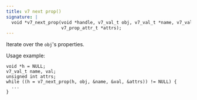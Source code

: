 ```yaml
---
title: v7 next prop()
signature: |
  void *v7_next_prop(void *handle, v7_val_t obj, v7_val_t *name, v7_val_t *value,
                     v7_prop_attr_t *attrs);
---
```


Iterate over the `obj`'s properties.

Usage example:

    void *h = NULL;
    v7_val_t name, val;
    unsigned int attrs;
    while ((h = v7_next_prop(h, obj, &name, &val, &attrs)) != NULL) {
      ...
    } 

